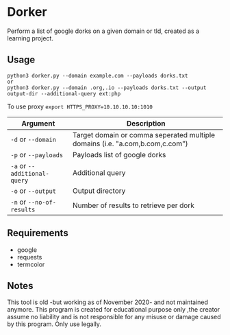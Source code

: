 # Dorker
Perform a list of google dorks on a given domain or tld, created as a learning project.


## Usage

``` 
python3 dorker.py --domain example.com --payloads dorks.txt
or
python3 dorker.py --domain .org,.io --payloads dorks.txt --output  output-dir --additional-query ext:php

```
To use proxy `export HTTPS_PROXY=10.10.10.10:1010`

Argument | Description
-------------- | ----------------
`-d` or `--domain` | Target domain or comma seperated multiple domains (i.e. "a.com,b.com,c.com")
`-p` or `--payloads` | Payloads list of google dorks
`-a` or `--additional-query` | Additional query
`-o` or `--output` | Output directory
`-n` or `--no-of-results` | Number of results to retrieve per dork


## Requirements
* google
* requests
* termcolor

## Notes
This tool is old -but working as of November 2020- and not maintained anymore. This program is created for educational purpose only ,the creator assume no liability and is not responsible for any misuse or damage caused by this program. Only use legally.
